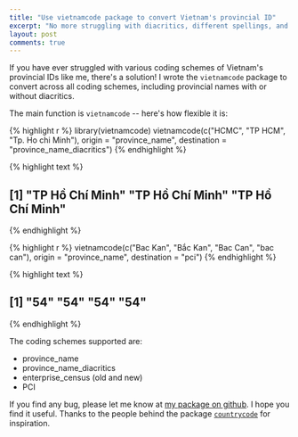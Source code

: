 ```yaml
---
title: "Use vietnamcode package to convert Vietnam's provincial ID"
excerpt: "No more struggling with diacritics, different spellings, and various coding schemes."
layout: post
comments: true
---
```




If you have ever struggled with various coding schemes of Vietnam's provincial IDs like me, there's a solution! I wrote the `vietnamcode` package to convert across all coding schemes, including provincial names with or without diacritics.

The main function is `vietnamcode` -- here's how flexible it is:


{% highlight r %}
library(vietnamcode)
vietnamcode(c("HCMC", "TP HCM", "Tp. Ho chi Minh"), 
            origin = "province_name", destination = "province_name_diacritics")
{% endhighlight %}



{% highlight text %}
## [1] "TP Hồ Chí Minh" "TP Hồ Chí Minh" "TP Hồ Chí Minh"
{% endhighlight %}



{% highlight r %}
vietnamcode(c("Bac Kan", "Bắc Kan", "Bac Can", "bac can"),
            origin = "province_name", destination = "pci")
{% endhighlight %}



{% highlight text %}
## [1] "54" "54" "54" "54"
{% endhighlight %}

The coding schemes supported are:

- province_name
- province_name_diacritics
- enterprise_census (old and new)
- PCI

If you find any bug, please let me know at [my package on github](http://github.com/LaDilettante/vietnamcode). I hope you find it useful. Thanks to the people behind the package [`countrycode`](https://github.com/vincentarelbundock/countrycode) for inspiration.
